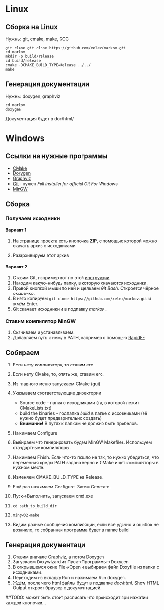 # Linux

## Сборка на Linux
Нужны: git, cmake, make, GCC

    git clone git clone https://github.com/xelez/markov.git
    cd markov
    mkdir -p build/release
    cd build/release
    cmake -DCMAKE_BUILD_TYPE=Release ../../
    make

## Генерация документации
Нужны: doxygen, graphviz

    cd markov
    doxygen

Документация будет в doc/html/

# Windows

## Ссылки на нужные программы
 * [CMake](http://www.cmake.org/cmake/resources/software.html)
 * [Doxygen](http://www.stack.nl/~dimitri/doxygen/download.html#latestsrc)
 * [Graphviz](http://www.graphviz.org/Download_windows.php)
 * [Git](http://code.google.com/p/msysgit/downloads/list) -
   нужен _Full installer for official Git For Windows_
 * [MinGW](http://www.mingw.org/wiki/Getting_Started)

## Сборка

### Получаем исходники

#### Вариант 1

 1. На [странице проекта](https://github.com/xelez/markov/) есть кнопочка **ZIP**,
    с помощью которой можно скачать архив с исходниками
 
 2. Разархивируем этот архив

#### Вариант 2
 1. Ставим Git, например вот по этой [инструкции](http://kuroikaze85.wordpress.com/2009/12/16/git-on-windows/)
 2. Находим какую-нибудь папку, в которую скачаются исходники.
 3. Правой кнопкой мыши по ней и щелкаем _Git Bash_. Откроется чёрное окошечко.
 4. В него копируем `git clone https://github.com/xelez/markov.git` и жмём Enter.
 5. Git скачает исходники и в подпапку _markov_ .

### Ставим компилятор MinGW
 1. Скачиваем и устанавливаем.
 2. Добавляем путь к нему в PATH, например с помощью [RapidEE](http://www.rapidee.com/ru/download)

## Собираем
 1. Если нету компилятора, то ставим его.
 2. Если нету CMake, то, опять же, ставим его.
 3. Из главного меню запускаем CMake (gui)
 4. Указываем соответствующие директории
    * Source code - папка с исходниками (та, в которой лежит CMakeLists.txt)
    * build the binaries - подпапка _build_ в папке с исходниками (её нужно будет предварительно создать)
    * **Внимание!** В путях к папкам не должно быть пробелов.

 5. Нажимаем Configure
 6. Выбираем что генерировать будем MinGW Makefiles. Используем стандартные компиляторы.
 7. Нажимаем Finish. Если что-то пошло не так, то нужно убедиться, что переменная среды PATH
    задана верно и CMake ищет компиляторы в нужном месте.
 8. Изменяем CMAKE_BUILD_TYPE на Release.
 9. Ещё раз нажимаем Configure. Затем Generate.
 9. Пуск->Выполнить, запускаем cmd.exe
 9. `cd path_to_build_dir`
 9. `mingw32-make`
 9. Видим разные сообщения компиляции, если всё удачно и ошибок не возникло, то собранная программа будет в папке build
 
## Генерация документаци
 1. Ставим вначале Graphviz, а потом Doxygen
 2. Запускаем Doxywizard из Пуск->Программы->Doxygen
 2. В открывшемся окне File->Open и выбираем файл Doxyfile из папки с исходниками.
 3. Переходим на вкладку Run и нажимаем Run doxygen.
 4. Ждём, после чего html файлы будут в подпапке _doc/html_. Show HTML Output откроет браузер с документацией.

##TODO:
  может быть стоит расписать что происходит при нажатии каждой кнопочки...